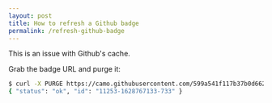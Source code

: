 ```yaml
---
layout: post
title: How to refresh a Github badge
permalink: /refresh-github-badge
---
```

This is an issue with Github's cache.

Grab the badge URL and purge it:
```sh
$ curl -X PURGE https://camo.githubusercontent.com/599a541f117b37b0d66284bd3103856d2d484d4714945381697bc9c242b3025d/68747470733a2f2f636f766572616c6c732e696f2f7265706f732f6769746875622f6578706c6f64696e676c6162732f6a736f6e727063636c69656e742f62616467652e7376673f6272616e63683d6d6173746579
{ "status": "ok", "id": "11253-1628767133-733" }
```
